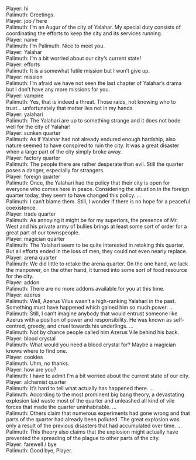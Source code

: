Player: hi  
Palimuth: Greetings.  
Player: job / here  
Palimuth: I’m an Augur of the city of Yalahar. My special duty consists of coordinating the efforts to keep the city and its services running.  
Player: name  
Palimuth: I’m Palimuth. Nice to meet you.  
Player: Yalahar  
Palimuth: I’m a bit worried about our city’s current state!  
Player: efforts  
Palimuth: It is a somewhat futile mission but I won’t give up.  
Player: mission  
Palimuth: I’m afraid we have not seen the last chapter of Yalahar’s drama but I don’t have any more missions for you.  
Player: vampire  
Palimuth: Yes, that is indeed a threat. Those raids, not knowing who to trust… unfortunately that matter lies not in my hands.  
Player: yalahari  
Palimuth: The Yalahari are up to something strange and it does not bode well for the city of Yalahar!  
Player: sunken quarter  
Palimuth: As if Yalahar had not already endured enough hardship, also nature seemed to have conspired to ruin the city. It was a great disaster when a large part of the city simply broke away.  
Player: factory quarter  
Palimuth: The people there are rather desperate than evil. Still the quarter poses a danger, especially for strangers.  
Player: foreign quarter  
Palimuth: Once, the Yalahari had the policy that their city is open for everyone who comes here in peace. Considering the situation in the foreign quarter today, they seem to have changed this policy. …  
Palimuth: I can’t blame them. Still, I wonder if there is no hope for a peaceful coexistence.  
Player: trade quarter  
Palimuth: As annoying it might be for my superiors, the presence of Mr. West and his private army of bullies brings at least some sort of order for a great part of our townspeople.  
Player: magician quarter  
Palimuth: The Yalahari seem to be quite interested in retaking this quarter. But all efforts ended in the loss of men, they could not even nearly replace.  
Player: arena quarter  
Palimuth: We did little to retake the arena quarter. On the one hand, we lack the manpower, on the other hand, it turned into some sort of food resource for the city.  
Player: addon  
Palimuth: There are no more addons available for you at this time.  
Player: azerus  
Palimuth: Well, Azerus Vilus wasn’t a high-ranking Yalahari in the past. Something must have happened which gained him so much power. …  
Palimuth: Still, I can’t imagine anybody that would entrust someone like Azerus with a position of power and responsibility. He was known as self-centred, greedy, and cruel towards his underlings. …  
Palimuth: Not by chance people called him Azerus Vile behind his back.  
Player: blood crystal  
Palimuth: What would you need a blood crystal for? Maybe a magician knows where to find one.  
Player: cookies  
Palimuth: Uhm, no thanks.  
Player: how are you?  
Palimuth: I have to admit I’m a bit worried about the current state of our city.  
Player: alchemist quarter  
Palimuth: It’s hard to tell what actually has happened there. …  
Palimuth: According to the most prominent big bang theory, a devastating explosion laid waste most of the quarter and unleashed all kind of vile forces that made the quarter uninhabitable. …  
Palimuth: Others claim that numerous experiments had gone wrong and that parts of the quarter had already been polluted. The great explosion was only a result of the previous disasters that had accumulated over time. …  
Palimuth: This theory also claims that the explosion might actually have prevented the spreading of the plague to other parts of the city.  
Player: farewell / bye  
Palimuth: Good bye, Player.  
